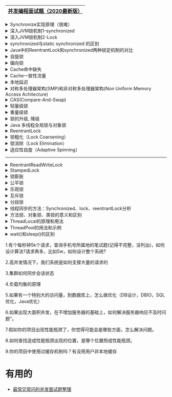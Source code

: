 
[并发编程面试题（2020最新版）](https://thinkwon.blog.csdn.net/article/details/104863992)|
---|


<details>
<summary>Synchronize实现原理（很难）</summary>
  
synchronized 可以用于对代码块或方法进行修饰， 而不能够用于对class 以及变量进行修饰。
  
[Synchronize实现原理（很难）](https://blog.csdn.net/zbuger/article/details/51030772)

</details>



<details>
<summary>深入JVM锁机制1-synchronized</summary>

[深入JVM锁机制1-synchronized](https://blog.csdn.net/chen77716/article/details/6618779)

</details>

<details>
<summary>深入JVM锁机制2-Lock</summary>

[深入JVM锁机制2-Lock](https://blog.csdn.net/chen77716/article/details/6641477)

</details>

<details>
<summary>synchronized与static synchronized 的区别</summary>

[synchronized与static synchronized 的区别](https://blog.csdn.net/zhongwen7710/article/details/40057071)

</details>


<details>
<summary>Java中的ReentrantLock和synchronized两种锁定机制的对比</summary>

[Java中的ReentrantLock和synchronized两种锁定机制的对比](https://blog.csdn.net/fw0124/article/details/6672522)

</details>


<details>
<summary>自旋锁</summary>

[Synchronized的JVM底层实现](https://blog.csdn.net/Winston_Limf/article/details/80915304)

</details>


<details>
<summary>偏向锁</summary>

[Synchronized的JVM底层实现](https://blog.csdn.net/Winston_Limf/article/details/80915304)

</details>

<details>
<summary>Cache命中缺失</summary>

[Synchronized的JVM底层实现](https://blog.csdn.net/Winston_Limf/article/details/80915304)

</details>

<details>
<summary>Cache一致性流量</summary>

[Synchronized的JVM底层实现](https://blog.csdn.net/Winston_Limf/article/details/80915304)

</details>

<details>
<summary>本地延迟</summary>

[Synchronized的JVM底层实现](https://blog.csdn.net/Winston_Limf/article/details/80915304)

</details>

<details>
<summary>对称多处理器架构(SMP)和非对称多处理器架构(Non Uniform Memory Access Achitecture)</summary>

[Synchronized的JVM底层实现](https://blog.csdn.net/Winston_Limf/article/details/80915304)

</details>

<details>
<summary>CAS(Compare-And-Swap)</summary>

[Synchronized的JVM底层实现](https://blog.csdn.net/Winston_Limf/article/details/80915304)

</details>

<details>
<summary>轻量级锁</summary>

* [JVM 中synchronized的底层实现原理解析](https://blog.csdn.net/HinstenyHisoka/article/details/80864378)

</details>

<details>
<summary>重量级锁</summary>

* [JVM 中synchronized的底层实现原理解析](https://blog.csdn.net/HinstenyHisoka/article/details/80864378)

</details>

<details>
<summary>锁的升级, 降级</summary>
  
* [JVM 中synchronized的底层实现原理解析](https://blog.csdn.net/HinstenyHisoka/article/details/80864378)

</details>

<details>
<summary>Java 多线程全局锁与对象锁</summary>

[Java 多线程全局锁与对象锁](https://blog.csdn.net/weixin_40739833/article/details/80293480)

</details>

<details>
<summary>ReentrantLock</summary>

[ReentrantLock解析](https://blog.csdn.net/yanlinwang/article/details/40450769)

</details>

<details>
<summary>锁粗化（Lock Coarsening）</summary>
  
也就是减少不必要的紧连在一起的unlock，lock操作，将多个连续的锁扩展成一个范围更大的锁

</details>

<details>
<summary>锁消除（Lock Elimination）</summary>
  
通过运行时JIT编译器的逃逸分析来消除一些没有在当前同步块以外被其他线程共享的数据的锁保护，通过逃逸分析也可以在线程本地Stack上进行对象空间的分配（同时还可以减少Heap上的垃圾收集开销）

</details>


<details>
<summary>适应性自旋（Adaptive Spinning）</summary>
  
当线程在获取轻量级锁的过程中执行CAS操作失败时，在进入与monitor相关联的操作系统重量级锁（mutex semaphore）前会进入忙等待（Spinning）然后再次尝试，当尝试一定的次数后如果仍然没有成功则调用与该monitor关联的semaphore（即互斥锁）进入到阻塞状态。

</details>


---

<details>
<summary>ReentrantReadWriteLock</summary>


</details>

<details>
<summary>StampedLock</summary>


</details>

<details>
<summary>锁膨胀</summary>


</details>

<details>
<summary>公平锁</summary>


</details>

<details>
<summary>乐观锁</summary>


</details>

<details>
<summary>互斥锁</summary>


</details>

<details>
<summary>分段锁</summary>


</details>

<details>
<summary>线程同步的方法：Synchronized、lock、reentrantLock分析</summary>


</details>

<details>
<summary>方法锁、对象锁、类锁的意义和区别</summary>


</details>

<details>
<summary>ThreadLocal的原理和用法</summary>


</details>

<details>
<summary>ThreadPool的用法和示例</summary>


</details>

<details>
<summary>wait()和sleep()的区别</summary>


</details>




1.有个每秒钟5k个请求，查询手机号所属地的笔试题(记得不完整，没列出)，如何设计算法?请求再多，比如5w，如何设计整个系统?

2.高并发情况下，我们系统是如何支撑大量的请求的

3.集群如何同步会话状态

4.负载均衡的原理

5.如果有一个特别大的访问量，到数据库上，怎么做优化（DB设计，DBIO，SQL优化，Java优化）

6.如果出现大面积并发，在不增加服务器的基础上，如何解决服务器响应不及时问题“。

7.假如你的项目出现性能瓶颈了，你觉得可能会是哪些方面，怎么解决问题。

8.如何查找造成性能瓶颈出现的位置，是哪个位置照成性能瓶颈。

9.你的项目中使用过缓存机制吗？有没用用户非本地缓存



# 有用的
* [最常见常问的并发面试题整理](https://zhuanlan.zhihu.com/p/172311966?utm_source=wechat_session&utm_medium=social&utm_oi=991812777480134656&utm_content=first)


